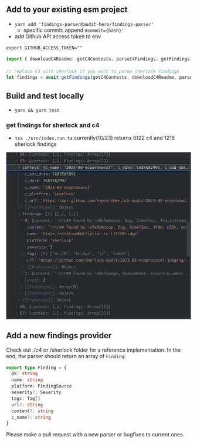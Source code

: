 ## Add to your existing esm project

- `yarn add 'findings-parser@audit-hero/findings-parser'`
  - specific commit: append `#commit={hash}'`
- add Github API access token to env

```
export GITHUB_ACCESS_TOKEN=""
```

```typescript
import { downloadC4Readme, getC4Contests, parseC4Findings, getFindings } from "findings-parser"

// replace C4 with sherlock if you want to parse sherlock findings
let findings = await getFindings(getC4Contests, downloadC4Readme, parseC4Findings)
```

## Build and test locally

- `yarn && yarn test`

### get findings for sherlock and c4

- `tsx ./src/index.run.ts`
  currently(10/23) returns 6122 c4 and 1218 sherlock findings

![image](./docs/results.png)

## Add a new findings provider

Check out ./c4 or /sherlock folder for a reference implementation. In the end, the parser should
return an array of `Finding`:

```typescript
export type Finding = {
  pk: string
  name: string
  platform: FindingSource
  severity?: Severity
  tags: Tag[]
  url?: string
  content?: string
  c_name?: string
}
```

Please make a pull request with a new parser or bugfixes to current ones.
